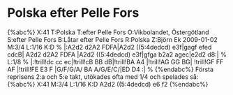 # Polska efter Pelle Fors

{%abc%}
X:41
T:Polska
T:efter Pelle Fors
O:Vikbolandet, Östergötland
S:efter Pelle Fors
B:Låtar efter Pelle Fors
R:Polska
Z:Björn Ek 2009-01-02
M:3/4
L:1/16
K:D
%
|:A2d2 d2A2 FDFA|A2d2 ((5:4dedcd) e3f|gagf efed cdcB|
A2d2 d2A2 FDFA  |A2d2 ((5:4dedcd) e3f|gfga b2a2 agec|e2d2 d8:|
%
L:1/8
%
|:!trill!dc cc ec|!trill!cB BB dB|!trill!BA A4        |!trill!AG GG BG|
!trill!GF FF AF  |!trill!FE E3 F |G/F/G/A/ BA A/G/E/C/|ED D4         :|
%
{%endabc%}
Första reprisens 2:a och 5:e takt, utökades ofta med 1/4 och spelades så:
{%abc%}
X:41
M:3/4
L:1/16
K:D
A2d2 ((5:4dedcd) e6 f2
{%endabc%}
